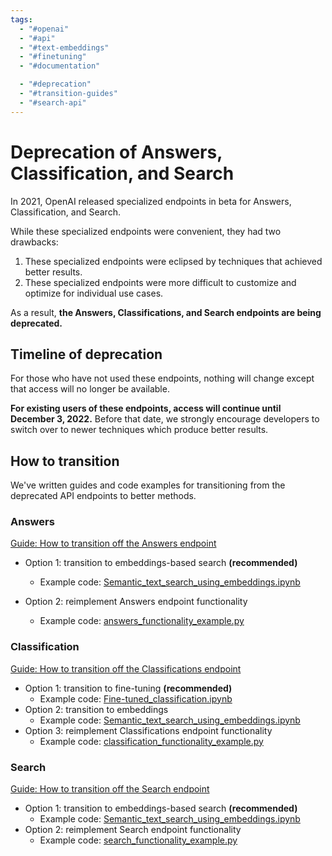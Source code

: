 ```yaml
---
tags:
  - "#openai"
  - "#api"
  - "#text-embeddings"
  - "#finetuning"
  - "#documentation"

  - "#deprecation"
  - "#transition-guides"
  - "#search-api"
---
```

# Deprecation of Answers, Classification, and Search

In 2021, OpenAI released specialized endpoints in beta for Answers, Classification, and Search.

While these specialized endpoints were convenient, they had two drawbacks:

1. These specialized endpoints were eclipsed by techniques that achieved better results.
2. These specialized endpoints were more difficult to customize and optimize for individual use cases.

As a result, **the Answers, Classifications, and Search endpoints are being deprecated.**

## Timeline of deprecation

For those who have not used these endpoints, nothing will change except that access will no longer be available.

**For existing users of these endpoints, access will continue until December 3, 2022.** Before that date, we strongly encourage developers to switch over to newer techniques which produce better results.

## How to transition

We've written guides and code examples for transitioning from the deprecated API endpoints to better methods.

### Answers

[Guide: How to transition off the Answers endpoint](https://help.openai.com/en/articles/6233728-answers-transition-guide)

* Option 1: transition to embeddings-based search **(recommended)**
  * Example code: [Semantic_text_search_using_embeddings.ipynb](../examples/Semantic_text_search_using_embeddings.ipynb)

* Option 2: reimplement Answers endpoint functionality
  * Example code: [answers_functionality_example.py](answers_functionality_example.py)

### Classification

[Guide: How to transition off the Classifications endpoint](https://help.openai.com/en/articles/6272941-classifications-transition-guide)

* Option 1: transition to fine-tuning **(recommended)**
  * Example code: [Fine-tuned_classification.ipynb](../examples/Fine-tuned_classification.ipynb)
* Option 2: transition to embeddings
  * Example code: [Semantic_text_search_using_embeddings.ipynb](../examples/Semantic_text_search_using_embeddings.ipynb)
* Option 3: reimplement Classifications endpoint functionality
  * Example code: [classification_functionality_example.py](classification_functionality_example.py)

### Search

[Guide: How to transition off the Search endpoint](https://help.openai.com/en/articles/6272952-search-transition-guide)

* Option 1: transition to embeddings-based search **(recommended)**
  * Example code: [Semantic_text_search_using_embeddings.ipynb](../examples/Semantic_text_search_using_embeddings.ipynb)
* Option 2: reimplement Search endpoint functionality
  * Example code: [search_functionality_example.py](search_functionality_example.py)
